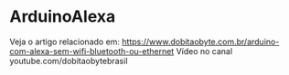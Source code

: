 # ArduinoAlexa
Veja o artigo relacionado em:
https://www.dobitaobyte.com.br/arduino-com-alexa-sem-wifi-bluetooth-ou-ethernet
Vídeo no canal youtube.com/dobitaobytebrasil
